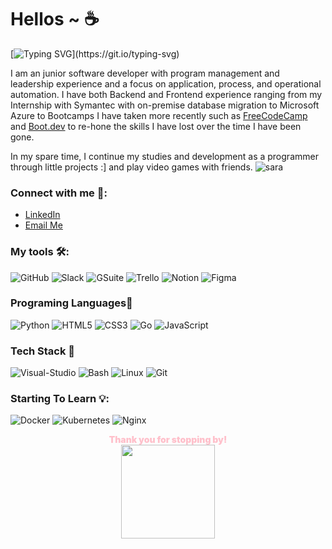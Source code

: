 # Hellos ~ ☕

[![Typing SVG](https://readme-typing-svg.herokuapp.com?font=Fira+Code&size=23&pause=1000&color=806967&height=50&lines=Welcome+to+my+gitHub+page!)](https://git.io/typing-svg)

I am an junior software developer with program management and leadership experience and a focus on application, process, and operational automation. I have both Backend and Frontend experience ranging from my Internship with Symantec with on-premise database migration to Microsoft Azure to Bootcamps I have taken more recently such as [FreeCodeCamp](https://www.freecodecamp.org) and [Boot.dev](https://www.boot.dev/) to re-hone the skills I have lost over the time I have been gone.

In my spare time, I continue my studies and development as a programmer through little projects :] and play video games with friends.
![sara](https://komarev.com/ghpvc/?username=cattelia&color=yellow)
### Connect with me 📱: 

- [LinkedIn](https://www.linkedin.com/in/saraeilenstine/)
- [Email Me](mailto:sara.eilenstine@gmail.com)

### My tools 🛠️:
![GitHub](https://img.shields.io/badge/GitHub-9A59B5?style=for-the-badge&logo=github&logoColor=white)
![Slack](https://img.shields.io/badge/Slack-E10098?style=for-the-badge&logo=slack&logoColor=white)
![GSuite](https://img.shields.io/badge/GSuite-ff1616?style=for-the-badge&logo=google&logoColor=white)
![Trello](https://img.shields.io/badge/Trello-039BE5?style=for-the-badge&logo=Trello&logoColor=white)
![Notion](https://img.shields.io/badge/Notion-%23000000.svg?style=for-the-badge&logo=notion&logoColor=white)
![Figma](https://img.shields.io/badge/figma-%23F24E1E.svg?style=for-the-badge&logo=figma&logoColor=white)

### Programing Languages👾

![Python](https://img.shields.io/badge/Python-14354C?style=for-the-badge&logo=python&logoColor=white)
![HTML5](https://img.shields.io/badge/HTML-FA7343?style=for-the-badge&logo=html5&logoColor=white)
![CSS3](https://img.shields.io/badge/CSS-039BE5?style=for-the-badge&logo=css3&logoColor=white)
![Go](https://img.shields.io/badge/Go-239120?style=for-the-badge&logo=go&logoColor=white)
![JavaScript](https://img.shields.io/badge/JavaScript-F7DF1E?style=for-the-badge&logo=javascript&logoColor=black)

### Tech Stack 🧰

![Visual-Studio](https://img.shields.io/badge/-Visual_Studio_Code-311C87?style=for-the-badge&logo=studio)
![Bash](https://img.shields.io/badge/Terminal-000000?style=for-the-badge&logo=zsh&logoColor=white)
![Linux](https://img.shields.io/badge/Linux-14354C?style=for-the-badge&logo=Linux&logoColor=white)
![Git](https://img.shields.io/badge/git-%23F24E1E.svg?style=for-the-badge&logo=git&logoColor=white)

### Starting To Learn 💡:

![Docker](https://img.shields.io/badge/Docker-039BE5?style=for-the-badge&logo=Docker&logoColor=white)
![Kubernetes](https://img.shields.io/badge/Kubernetes-039BE5?style=for-the-badge&logo=Kubernetes&logoColor=white)
![Nginx](https://img.shields.io/badge/Nginx-239120?style=for-the-badge&logo=nginx&logoColor=white)

<div align="center">
  <div align="center">
<span style="color:pink; font-weight: 900;"> Thank you for stopping by!</span>
</div>
  <img src="https://github.com/cattelia/cattelia.github.io/assets/16729225/324cfaa2-154e-4d38-93c0-444d9aa5e8bc"; img style="width: 150px;">
</div>
